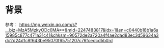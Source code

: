 # 背景
参考：
https://mp.weixin.qq.com/s?__biz=MzA5MzkyODc0MA==&mid=2247483817&idx=1&sn=c0440b18b1a6a15985c877c471a31c41&chksm=90572de2a720a4f4ae2dad83ec3d59634a3dc2d24d1c8f643be95070f65751207c76fcedcd5b#rd